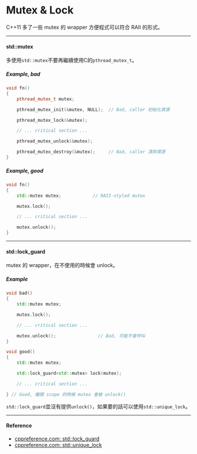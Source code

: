 # Mutex & Lock

C++11 多了一些 mutex 的 wrapper 方便程式可以符合 RAII 的形式。

---

#### std::mutex

多使用`std::mutex`不要再繼續使用C的`pthread_mutex_t`。

##### Example, bad

```cpp
void fn()
{
    pthread_mutex_t mutex;

    pthread_mutex_init(&mutex, NULL);  // Bad, caller 初始化資源

    pthread_mutex_lock(&mutex);

    // ... critical section ...

    pthread_mutex_unlock(&mutex);

    pthread_mutex_destroy(&mutex);     // Bad, caller 清除資源
}
```

##### Example, good

```cpp
void fn()
{
    std::mutex mutex;            // RAII-styled mutex

    mutex.lock();

    // ... critical section ...

    mutex.unlock();
}
```

---

#### std::lock\_guard

mutex 的 wrapper，在不使用的時候會 unlock。

##### Example

```cpp
void bad()
{
    std::mutex mutex;

    mutex.lock();

    // ... critical section ...

    mutex.unlock();                // Bad, 可能不會呼叫
}

void good()
{
    std::mutex mutex;

    std::lock_guard<std::mutex> lock(mutex);

    // ... critical section ...

} // Good, 離開 scope 的時候 mutex 會被 unlock()
```

`std::lock_guard`並沒有提供`unlock()`，如果要的話可以使用`std::unique_lock`。

---

#### Reference

* [cppreference.com: std::lock\_guard](http://en.cppreference.com/w/cpp/thread/lock_guard)
* [cppreference.com: std::unique\_lock](http://en.cppreference.com/w/cpp/thread/unique_lock)



